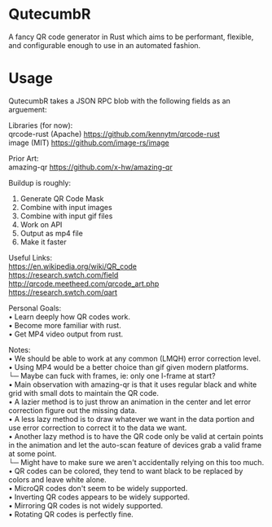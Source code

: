 # QutecumbR
A fancy QR code generator in Rust which aims to be performant, flexible, and configurable enough to use in an automated fashion.

# Usage
QutecumbR takes a JSON RPC blob with the following fields as an arguement:

Libraries (for now):  
qrcode-rust (Apache) https://github.com/kennytm/qrcode-rust  
image (MIT) https://github.com/image-rs/image  

Prior Art:  
amazing-qr https://github.com/x-hw/amazing-qr

Buildup is roughly:
1. Generate QR Code Mask
2. Combine with input images
3. Combine with input gif files
4. Work on API
5. Output as mp4 file
6. Make it faster

Useful Links:  
https://en.wikipedia.org/wiki/QR_code  
https://research.swtch.com/field  
http://qrcode.meetheed.com/qrcode_art.php  
https://research.swtch.com/qart

Personal Goals:  
• Learn deeply how QR codes work.  
• Become more familiar with rust.  
• Get MP4 video output from rust.  

Notes:  
• We should be able to work at any common (LMQH) error correction level.  
• Using MP4 would be a better choice than gif given modern platforms.  
  └─ Maybe can fuck with frames, ie: only one I-frame at start?  
• Main observation with amazing-qr is that it uses regular black and white grid with small dots to maintain the QR code.  
• A lazier method is to just throw an animation in the center and let error correction figure out the missing data.  
• A less lazy method is to draw whatever we want in the data portion and use error correction to correct it to the data we want.  
• Another lazy method is to have the QR code only be valid at certain points in the animation and let the auto-scan feature of devices grab a valid frame at some point.  
  └─ Might have to make sure we aren't accidentally relying on this too much.  
• QR codes can be colored, they tend to want black to be replaced by colors and leave white alone.  
• MicroQR codes don't seem to be widely supported.  
• Inverting QR codes appears to be widely supported.  
• Mirroring QR codes is not widely supported.  
• Rotating QR codes is perfectly fine.  
